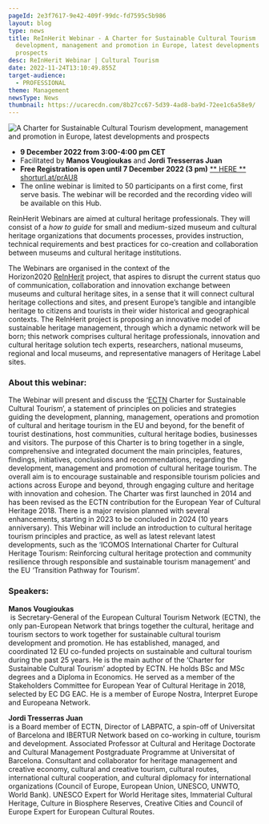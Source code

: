 ```yaml
---
pageId: 2e3f7617-9e42-409f-99dc-fd7595c5b986
layout: blog
type: news
title: ReInHerit Webinar - A Charter for Sustainable Cultural Tourism
  development, management and promotion in Europe, latest developments and
  prospects
desc: ReInHerit Webinar | Cultural Tourism
date: 2022-11-24T13:10:49.855Z
target-audience:
  - PROFESSIONAL
theme: Management
newsType: News
thumbnail: https://ucarecdn.com/8b27cc67-5d39-4ad8-ba9d-72ee1c6a58e9/
---
```

![A Charter for Sustainable Cultural Tourism development, management and promotion in Europe, latest developments and prospects](https://ucarecdn.com/68b5bc79-2d09-490f-9354-1dbbae8c56f2/ "A Charter for Sustainable Cultural Tourism development, management and promotion in Europe, latest developments and prospects")

* **9 December 2022 from 3:00-4:00 pm CET**
* Facilitated by **Manos Vougioukas** and **Jordi Tresserras Juan**
* **Free Registration is open until 7 December 2022 (3 pm)** [\*\* HERE \*\*](https://docs.google.com/forms/d/e/1FAIpQLSdEDm6o9-9L_l8z7tl7W76EjuVnd52YFtNvfWD7hC3OGUH5Ag/viewform)\
  [shorturl.at/prAU8](https://shorturl.at/prAU8)
* The online webinar is limited to 50 participants on a first come, first serve basis. The webinar will be recorded and the recording video will be available on this Hub.[](http://www.reinherit-hub.eu/)

ReinHerit Webinars are aimed at cultural heritage professionals. They will consist of a *how to guide* for small and medium-sized museum and cultural heritage organizations that documents processes, provides instruction, technical requirements and best practices for co-creation and collaboration between museums and cultural heritage institutions.

The Webinars are organised in the context of the  Horizon2020 [ReInHerit](https://www.reinherit.eu) project, that aspires to disrupt the current status quo of communication, collaboration and innovation exchange between museums and cultural heritage sites, in a sense that it will connect cultural heritage collections and sites, and present Europe’s tangible and intangible heritage to citizens and tourists in their wider historical and geographical contexts. The ReInHerit project is proposing an innovative model of sustainable heritage management, through which a dynamic network will be born; this network comprises cultural heritage professionals, innovation and cultural heritage solution tech experts, researchers, national museums, regional and local museums, and representative managers of Heritage Label sites. 

### About this webinar:

The Webinar will present and discuss the ‘[ECTN](https://www.culturaltourism-network.eu) Charter for Sustainable Cultural Tourism’, a statement of principles on policies and strategies guiding the development, planning, management, operations and promotion of cultural and heritage tourism in the EU and beyond, for the benefit of tourist destinations, host communities, cultural heritage bodies, businesses and visitors. The purpose of this Charter is to bring together in a single, comprehensive and integrated document the main principles, features, findings, initiatives, conclusions and recommendations, regarding the development, management and promotion of cultural heritage tourism. The overall aim is to encourage sustainable and responsible tourism policies and actions across Europe and beyond, through engaging culture and heritage with innovation and cohesion. The Charter was first launched in 2014 and has been revised as the ECTN contribution for the European Year of Cultural Heritage 2018. There is a major revision planned with several enhancements, starting in 2023 to be concluded in 2024 (10 years anniversary). This Webinar will include an introduction to cultural heritage tourism principles and practice, as well as latest relevant latest developments, such as the ‘ICOMOS International Charter for Cultural Heritage Tourism: Reinforcing cultural heritage protection and community resilience through responsible and sustainable tourism management’ and the EU ‘Transition Pathway for Tourism’.

### Speakers:

**Manos Vougioukas**\
 is Secretary-General of the European Cultural Tourism Network (ECTN), the only pan-European Network that brings together the cultural, heritage and tourism sectors to work together for sustainable cultural tourism development and promotion. He has established, managed, and coordinated 12 EU co-funded projects on sustainable and cultural tourism during the past 25 years. He is the main author of the ‘Charter for Sustainable Cultural Tourism’ adopted by ECTN. He holds BSc and MSc degrees and a Diploma in Economics. He served as a member of the Stakeholders Committee for European Year of Cultural Heritage in 2018, selected by EC DG EAC. He is a member of Europe Nostra, Interpret Europe and Europeana Network.

**Jordi Tresserras Juan**\
 is a Board member of ECTN, Director of LABPATC, a spin-off of Universitat of Barcelona and IBERTUR Network based on co-working in culture, tourism and development. Associated Professor at Cultural and Heritage Doctorate and Cultural Management Postgraduate Programme at Universitat of Barcelona. Consultant and collaborator for heritage management and creative economy, cultural and creative tourism, cultural routes, international cultural cooperation, and cultural diplomacy for international organizations (Council of Europe, European Union, UNESCO, UNWTO, World Bank). UNESCO Expert for World Heritage sites, Immaterial Cultural Heritage, Culture in Biosphere Reserves, Creative Cities and Council of Europe Expert for European Cultural Routes.
